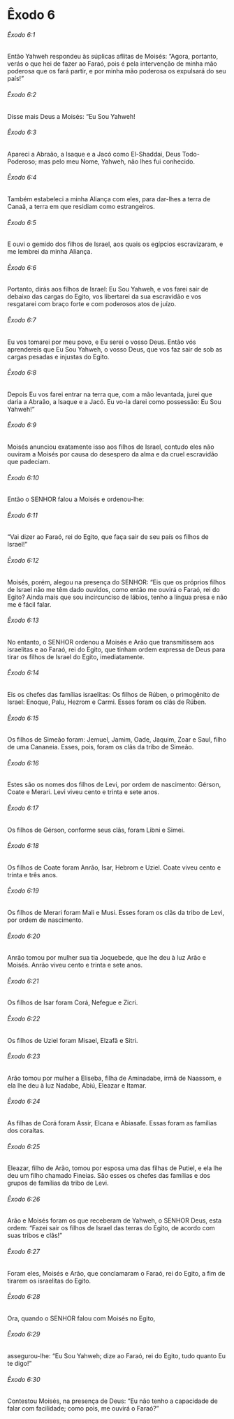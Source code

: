 # Êxodo 6

###### Êxodo 6:1

Então Yahweh respondeu às súplicas aflitas de Moisés: “Agora, portanto, verás o que hei de fazer ao Faraó, pois é pela intervenção de minha mão poderosa que os fará partir, e por minha mão poderosa os expulsará do seu país!”

###### Êxodo 6:2

Disse mais Deus a Moisés: “Eu Sou Yahweh!

###### Êxodo 6:3

Apareci a Abraão, a Isaque e a Jacó como El-Shaddai, Deus Todo-Poderoso; mas pelo meu Nome, Yahweh, não lhes fui conhecido.

###### Êxodo 6:4

Também estabeleci a minha Aliança com eles, para dar-lhes a terra de Canaã, a terra em que residiam como estrangeiros.

###### Êxodo 6:5

E ouvi o gemido dos filhos de Israel, aos quais os egípcios escravizaram, e me lembrei da minha Aliança.

###### Êxodo 6:6

Portanto, dirás aos filhos de Israel: Eu Sou Yahweh, e vos farei sair de debaixo das cargas do Egito, vos libertarei da sua escravidão e vos resgatarei com braço forte e com poderosos atos de juízo.

###### Êxodo 6:7

Eu vos tomarei por meu povo, e Eu serei o vosso Deus. Então vós aprendereis que Eu Sou Yahweh, o vosso Deus, que vos faz sair de sob as cargas pesadas e injustas do Egito.

###### Êxodo 6:8

Depois Eu vos farei entrar na terra que, com a mão levantada, jurei que daria a Abraão, a Isaque e a Jacó. Eu vo-la darei como possessão: Eu Sou Yahweh!”

###### Êxodo 6:9

Moisés anunciou exatamente isso aos filhos de Israel, contudo eles não ouviram a Moisés por causa do desespero da alma e da cruel escravidão que padeciam.

###### Êxodo 6:10

Então o SENHOR falou a Moisés e ordenou-lhe:

###### Êxodo 6:11

“Vai dizer ao Faraó, rei do Egito, que faça sair de seu país os filhos de Israel!”

###### Êxodo 6:12

Moisés, porém, alegou na presença do SENHOR: “Eis que os próprios filhos de Israel não me têm dado ouvidos, como então me ouvirá o Faraó, rei do Egito? Ainda mais que sou incircunciso de lábios, tenho a língua presa e não me é fácil falar.

###### Êxodo 6:13

No entanto, o SENHOR ordenou a Moisés e Arão que transmitissem aos israelitas e ao Faraó, rei do Egito, que tinham ordem expressa de Deus para tirar os filhos de Israel do Egito, imediatamente.

###### Êxodo 6:14

Eis os chefes das famílias israelitas: Os filhos de Rúben, o primogênito de Israel: Enoque, Palu, Hezrom e Carmi. Esses foram os clãs de Rúben.

###### Êxodo 6:15

Os filhos de Simeão foram: Jemuel, Jamim, Oade, Jaquim, Zoar e Saul, filho de uma Cananeia. Esses, pois, foram os clãs da tribo de Simeão.

###### Êxodo 6:16

Estes são os nomes dos filhos de Levi, por ordem de nascimento: Gérson, Coate e Merari. Levi viveu cento e trinta e sete anos.

###### Êxodo 6:17

Os filhos de Gérson, conforme seus clãs, foram Libni e Simei.

###### Êxodo 6:18

Os filhos de Coate foram Anrão, Isar, Hebrom e Uziel. Coate viveu cento e trinta e três anos.

###### Êxodo 6:19

Os filhos de Merari foram Mali e Musi. Esses foram os clãs da tribo de Levi, por ordem de nascimento.

###### Êxodo 6:20

Anrão tomou por mulher sua tia Joquebede, que lhe deu à luz Arão e Moisés. Anrão viveu cento e trinta e sete anos.

###### Êxodo 6:21

Os filhos de Isar foram Corá, Nefegue e Zicri.

###### Êxodo 6:22

Os filhos de Uziel foram Misael, Elzafã e Sitri.

###### Êxodo 6:23

Arão tomou por mulher a Eliseba, filha de Aminadabe, irmã de Naassom, e ela lhe deu à luz Nadabe, Abiú, Eleazar e Itamar.

###### Êxodo 6:24

As filhas de Corá foram Assir, Elcana e Abiasafe. Essas foram as famílias dos coraítas.

###### Êxodo 6:25

Eleazar, filho de Arão, tomou por esposa uma das filhas de Putiel, e ela lhe deu um filho chamado Fineias. São esses os chefes das famílias e dos grupos de famílias da tribo de Levi.

###### Êxodo 6:26

Arão e Moisés foram os que receberam de Yahweh, o SENHOR Deus, esta ordem: “Fazei sair os filhos de Israel das terras do Egito, de acordo com suas tribos e clãs!”

###### Êxodo 6:27

Foram eles, Moisés e Arão, que conclamaram o Faraó, rei do Egito, a fim de tirarem os israelitas do Egito.

###### Êxodo 6:28

Ora, quando o SENHOR falou com Moisés no Egito,

###### Êxodo 6:29

assegurou-lhe: “Eu Sou Yahweh; dize ao Faraó, rei do Egito, tudo quanto Eu te digo!”

###### Êxodo 6:30

Contestou Moisés, na presença de Deus: “Eu não tenho a capacidade de falar com facilidade; como pois, me ouvirá o Faraó?”

